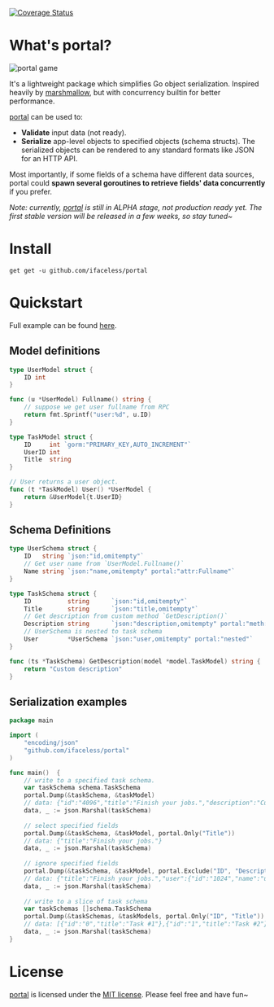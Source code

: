 [![Coverage Status](https://coveralls.io/repos/github/iFaceless/portal/badge.svg?branch=master)](https://coveralls.io/github/iFaceless/portal?branch=master)

# What's portal?
![portal game](https://s2.ax1x.com/2019/09/28/u1TnEt.jpg)

It's a lightweight package which simplifies Go object serialization. Inspired heavily by [marshmallow](https://github.com/marshmallow-code/marshmallow), but with concurrency builtin for better performance.

[portal](https://github.com/iFaceless/portal/) can be used to:
- **Validate** input data (not ready).
- **Serialize** app-level objects to specified objects (schema structs). The serialized objects can be rendered to any standard formats like JSON for an HTTP API.

Most importantly, if some fields of a schema have different data sources, portal could **spawn several goroutines to retrieve fields' data concurrently** if you prefer.

*Note: currently, [portal](https://github.com/iFaceless/portal/) is still in ALPHA stage, not production ready yet. The first stable version will be released in a few weeks, so stay tuned~*

# Install

```
get get -u github.com/ifaceless/portal
```

# Quickstart

Full example can be found [here](./examples/todo).

## Model definitions

```go
type UserModel struct {
	ID int
}

func (u *UserModel) Fullname() string {
	// suppose we get user fullname from RPC
	return fmt.Sprintf("user:%d", u.ID)
}

type TaskModel struct {
	ID     int `gorm:"PRIMARY_KEY,AUTO_INCREMENT"`
	UserID int
	Title  string
}

// User returns a user object.
func (t *TaskModel) User() *UserModel {
	return &UserModel{t.UserID}
}
```

## Schema Definitions

```go
type UserSchema struct {
	ID   string `json:"id,omitempty"`
	// Get user name from `UserModel.Fullname()`
	Name string `json:"name,omitempty" portal:"attr:Fullname"`
}

type TaskSchema struct {
	ID          string      `json:"id,omitempty"`
	Title       string      `json:"title,omitempty"`
	// Get description from custom method `GetDescription()`
	Description string      `json:"description,omitempty" portal:"meth:GetDescription"`
	// UserSchema is nested to task schema
	User        *UserSchema `json:"user,omitempty" portal:"nested"`
}

func (ts *TaskSchema) GetDescription(model *model.TaskModel) string {
	return "Custom description"
}
```

## Serialization examples

```go
package main

import (
	"encoding/json"
	"github.com/ifaceless/portal"
)

func main()  {
    // write to a specified task schema.
    var taskSchema schema.TaskSchema
    portal.Dump(&taskSchema, &taskModel)
    // data: {"id":"4096","title":"Finish your jobs.","description":"Custom description","user":{"id":"1024","name":"user:1024"}}
    data, _ := json.Marshal(taskSchema)
 
    // select specified fields
    portal.Dump(&taskSchema, &taskModel, portal.Only("Title"))
    // data: {"title":"Finish your jobs."}
    data, _ := json.Marshal(taskSchema)
 
    // ignore specified fields
    portal.Dump(&taskSchema, &taskModel, portal.Exclude("ID", "Description"))
    // data: {"title":"Finish your jobs.","user":{"id":"1024","name":"user:1024"}}
    data, _ := json.Marshal(taskSchema)
 
    // write to a slice of task schema
    var taskSchemas []schema.TaskSchema
    portal.Dump(&taskSchemas, &taskModels, portal.Only("ID", "Title"))
    // data: [{"id":"0","title":"Task #1"},{"id":"1","title":"Task #2"}]
    data, _ := json.Marshal(taskSchema)
}

```

# License

[portal](https://github.com/iFaceless/portal) is licensed under the [MIT license](./LICENSE). Please feel free and have fun~
